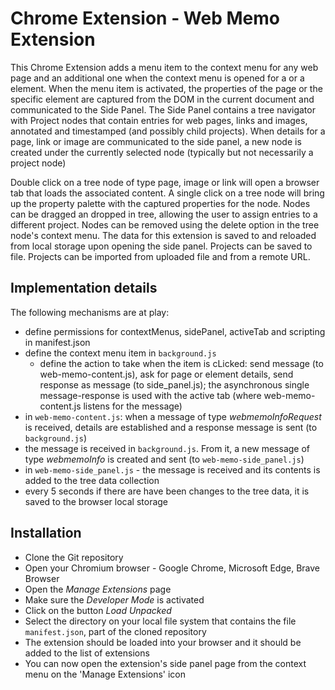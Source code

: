 # Chrome Extension - Web Memo Extension

This Chrome Extension adds a menu item to the context menu for any web page and an additional one when the context menu is opened for a <A> or a <IMG> element. When the menu item is activated, the properties of the page or the specific element are captured from the DOM in the current document and communicated to the Side Panel. The Side Panel contains a tree navigator with Project nodes that contain entries for web pages, links and images, annotated and timestamped (and possibly child projects). When details for a page, link or image are communicated to the side panel, a new node is created under the currently selected node (typically but not necessarily a project node)

Double click on a tree node of type page, image or link will open a browser tab that loads the associated content.
A single click on a tree node will bring up the property palette with the captured properties for the node.
Nodes can be dragged an dropped in tree, allowing the user to assign entries to a different project. 
Nodes can be removed using the delete option in the tree node's context menu.
The data for this extension is saved to and reloaded from local storage upon opening the side panel.
Projects can be saved to file. Projects can be imported from uploaded file and from a remote URL.

## Implementation details

The following mechanisms are at play:
* define permissions for contextMenus, sidePanel, activeTab and scripting in manifest.json 
* define the context menu item in `background.js`
  * define the action to take when the item is cLicked: send message (to web-memo-content.js), ask for page or element details, send response as message (to side_panel.js); the asynchronous single message-response is used with the active tab (where web-memo-content.js listens for the message)
* in `web-memo-content.js`: when a message of type *webmemoInfoRequest* is received, details are established and a response message is sent (to `background.js`)
* the message is received in `background.js`. From it, a new message of type *webmemoInfo* is created and sent (to `web-memo-side_panel.js`)
* in `web-memo-side_panel.js` - the message is received and its contents is added to the tree data collection
* every 5 seconds if there are have been changes to the tree data, it is saved to the browser local storage

## Installation

* Clone the Git repository
* Open your Chromium browser - Google Chrome, Microsoft Edge, Brave Browser
* Open the *Manage Extensions* page
* Make sure the *Developer Mode* is activated
* Click on the button *Load Unpacked*
* Select the directory on your local file system that contains the file `manifest.json`, part of the cloned repository
* The extension should be loaded into your browser and it should be added to the list of extensions
* You can now open the extension's side panel page from the context menu on the 'Manage Extensions' icon  